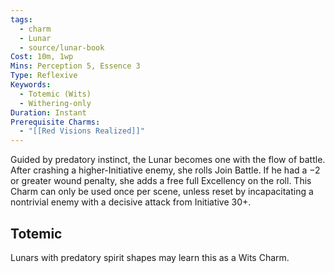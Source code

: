```yaml
---
tags:
  - charm
  - Lunar
  - source/lunar-book
Cost: 10m, 1wp
Mins: Perception 5, Essence 3
Type: Reflexive
Keywords:
  - Totemic (Wits)
  - Withering-only
Duration: Instant
Prerequisite Charms:
  - "[[Red Visions Realized]]"
---
```

Guided by predatory instinct, the Lunar becomes one with the flow of battle. After crashing a higher-Initiative enemy, she rolls Join Battle. If he had a −2 or greater wound penalty, she adds a free full Excellency on the roll. This Charm can only be used once per scene, unless reset by incapacitating a nontrivial enemy with a decisive attack from Initiative 30+. 
## Totemic 

Lunars with predatory spirit shapes may learn this as a Wits Charm.